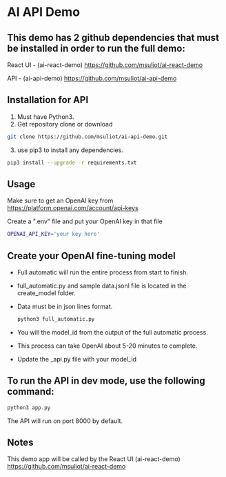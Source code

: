 # AI API Demo

## This demo has 2 github dependencies that must be installed in order to run the full demo:

React UI - (ai-react-demo) 
https://github.com/msuliot/ai-react-demo

API - (ai-api-demo)
https://github.com/msuliot/ai-api-demo

## Installation for API

1. Must have Python3.
2. Get repository clone or download
```bash
git clone https://github.com/msuliot/ai-api-demo.git 
```
3. use pip3 to install any dependencies.
```bash
pip3 install --upgrade -r requirements.txt
```

## Usage

Make sure to get an OpenAI key from https://platform.openai.com/account/api-keys

Create a ".env" file and put your OpenAI key in that file
```bash
OPENAI_API_KEY='your key here'
```

## Create your OpenAI fine-tuning model
- Full automatic will run the entire process from start to finish.
- full_automatic.py and sample data.jsonl file is located in the create_model folder. 
- Data must be in json lines format.
    ```bash
    python3 full_automatic.py
    ```
- You will the model_id from the output of the full automatic process.
- This process can take OpenAI about 5-20 minutes to complete.

- Update the _api.py file with your model_id
    
## To run the API in dev mode, use the following command:

```bash
python3 app.py
```

The API will run on port 8000 by default.

## Notes

This demo app will be called by the React UI
(ai-react-demo) https://github.com/msuliot/ai-react-demo
